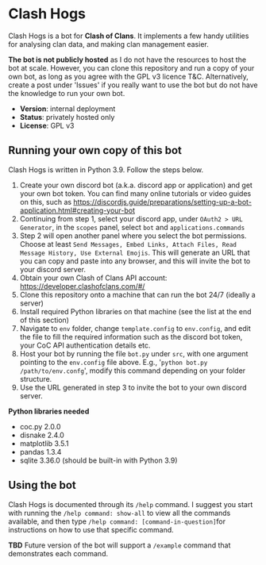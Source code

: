 


# Clash Hogs

Clash Hogs is a bot for **Clash of Clans**. It implements a few handy utilities for analysing clan data, and making clan management easier. 

 **The bot is not publicly hosted** as I do not have the resources to host the bot at scale. However, you can clone this repository and run a copy of your own bot, as long as you agree with the GPL v3 licence T&C. Alternatively, create a post under 'Issues' if you really want to use the bot but do not have the knowledge to run your own bot.

 - **Version**: internal deployment
 - **Status**: privately hosted only
 - **License**: GPL v3

## Running your own copy of this bot
Clash Hogs is written in Python 3.9. Follow the steps below.

 1. Create your own discord bot (a.k.a. discord app or application) and get your own bot token. You can find many online tutorials or video guides on this, such as https://discordjs.guide/preparations/setting-up-a-bot-application.html#creating-your-bot
 2. Continuing from step 1, select your discord app, under `OAuth2 > URL Generator`, in the `scopes` panel, select `bot` and `applications.commands`
 3. Step 2 will open another panel where you select the bot permissions. Choose at least `Send Messages, Embed Links, Attach Files, Read Message History, Use External Emojis`. This will generate an URL that you can copy and paste into any browser, and this will invite the bot to your discord server.
 4. Obtain your own Clash of Clans API account: https://developer.clashofclans.com/#/
 5. Clone this repository onto a machine that can run the bot 24/7 (ideally a server)
 6. Install required Python libraries on that machine (see the list at the end of this section)
 7. Navigate to `env` folder, change `template.config` to `env.config`, and edit the file to fill the required information such as the discord bot token, your CoC API authentication details etc.
 8. Host your bot by running the file `bot.py` under `src`, with one argument pointing to the `env.config` file above. E.g., '`python bot.py /path/to/env.confg`', modify this command depending on your folder structure.
 9. Use the URL generated in step 3 to invite the bot to your own discord server.

**Python libraries needed**
- coc.py 2.0.0
- disnake 2.4.0 
- matplotlib 3.5.1
- pandas 1.3.4
- sqlite 3.36.0 (should be built-in with Python 3.9)

## Using the bot 
Clash Hogs is documented through its `/help` command. I suggest you start with running the `/help command: show-all` to view all the commands available, and then type `/help command: [command-in-question]`for instructions on how to use that specific command.

**TBD** Future version of the bot will support a `/example` command that demonstrates each command.